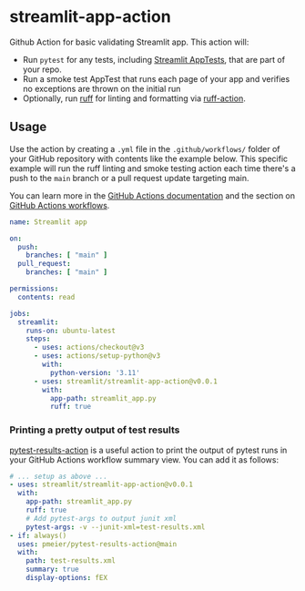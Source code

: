 # streamlit-app-action

Github Action for basic validating Streamlit app. This action will:

- Run `pytest` for any tests, including [Streamlit AppTests](https://docs.streamlit.io/library/api-reference/app-testing),
  that are part of your repo.
- Run a smoke test AppTest that runs each page of your app and verifies no exceptions are thrown on the initial run
- Optionally, run [ruff](https://github.com/astral-sh/ruff) for linting and formatting via
  [ruff-action](https://github.com/ChartBoost/ruff-action).

## Usage

Use the action by creating a `.yml` file in the `.github/workflows/` folder of your GitHub repository with contents
like the example below. This specific example will run the ruff linting and smoke testing action each time there's
a push to the `main` branch or a pull request update targeting main.

You can learn more in the [GitHub Actions documentation](https://docs.github.com/en/actions) and the section on
[GitHub Actions workflows](https://docs.github.com/en/actions/using-workflows/about-workflows).

```yml
name: Streamlit app

on:
  push:
    branches: [ "main" ]
  pull_request:
    branches: [ "main" ]

permissions:
  contents: read

jobs:
  streamlit:
    runs-on: ubuntu-latest
    steps:
      - uses: actions/checkout@v3
      - uses: actions/setup-python@v3
        with:
          python-version: '3.11'
      - uses: streamlit/streamlit-app-action@v0.0.1
        with:
          app-path: streamlit_app.py
          ruff: true
```

### Printing a pretty output of test results

[pytest-results-action](https://github.com/marketplace/actions/pytest-results-actions) is a useful action
to print the output of pytest runs in your GitHub Actions workflow summary view. You can add it as follows:

```yml
# ... setup as above ...
- uses: streamlit/streamlit-app-action@v0.0.1
  with:
    app-path: streamlit_app.py
    ruff: true
    # Add pytest-args to output junit xml
    pytest-args: -v --junit-xml=test-results.xml
- if: always()
  uses: pmeier/pytest-results-action@main
  with:
    path: test-results.xml
    summary: true
    display-options: fEX
```

